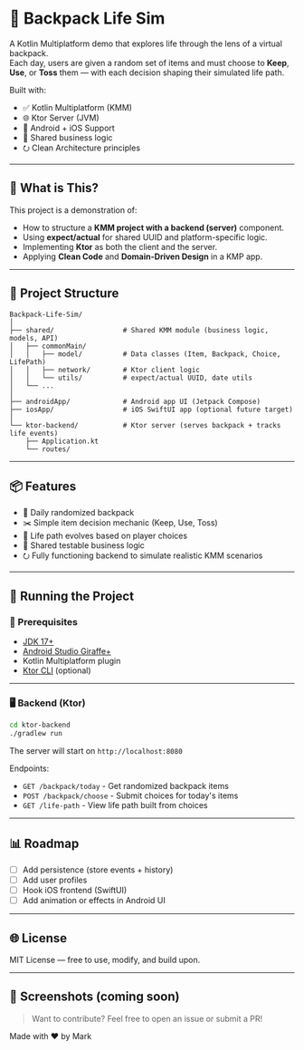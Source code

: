 # 🎒 Backpack Life Sim

A Kotlin Multiplatform demo that explores life through the lens of a virtual backpack.  
Each day, users are given a random set of items and must choose to **Keep**, **Use**, or **Toss** them — with each decision shaping their simulated life path.

Built with:
- ✅ Kotlin Multiplatform (KMM)
- 🌐 Ktor Server (JVM)
- 📱 Android + iOS Support
- 🧠 Shared business logic
- ⭮️ Clean Architecture principles

---

## 🧪 What is This?

This project is a demonstration of:
- How to structure a **KMM project with a backend (server)** component.
- Using **expect/actual** for shared UUID and platform-specific logic.
- Implementing **Ktor** as both the client and the server.
- Applying **Clean Code** and **Domain-Driven Design** in a KMP app.

---

## 🧱 Project Structure

```
Backpack-Life-Sim/
│
├── shared/                 # Shared KMM module (business logic, models, API)
│   ├── commonMain/
│   │   ├── model/          # Data classes (Item, Backpack, Choice, LifePath)
│   │   ├── network/        # Ktor client logic
│   │   └── utils/          # expect/actual UUID, date utils
│   └── ...
│
├── androidApp/             # Android app UI (Jetpack Compose)
├── iosApp/                 # iOS SwiftUI app (optional future target)
│
└── ktor-backend/           # Ktor server (serves backpack + tracks life events)
    ├── Application.kt
    └── routes/
```

---

## 📦 Features

- 🎲 Daily randomized backpack
- ✂️ Simple item decision mechanic (Keep, Use, Toss)
- 🧠 Life path evolves based on player choices
- 🧪 Shared testable business logic
- ⭮️ Fully functioning backend to simulate realistic KMM scenarios

---

## 🚀 Running the Project

### 🔧 Prerequisites

- [JDK 17+](https://adoptium.net)
- [Android Studio Giraffe+](https://developer.android.com/studio)
- Kotlin Multiplatform plugin
- [Ktor CLI](https://ktor.io/docs/cli-install.html) (optional)

---

### 🖥️ Backend (Ktor)

```bash
cd ktor-backend
./gradlew run
```

The server will start on `http://localhost:8080`

Endpoints:
- `GET /backpack/today` - Get randomized backpack items
- `POST /backpack/choose` - Submit choices for today's items
- `GET /life-path` - View life path built from choices

---

## 📊 Roadmap

- [ ] Add persistence (store events + history)
- [ ] Add user profiles
- [ ] Hook iOS frontend (SwiftUI)
- [ ] Add animation or effects in Android UI

---

## 🌐 License

MIT License — free to use, modify, and build upon.

---

## 📱 Screenshots (coming soon)

> Want to contribute? Feel free to open an issue or submit a PR!

Made with ❤️ by Mark
